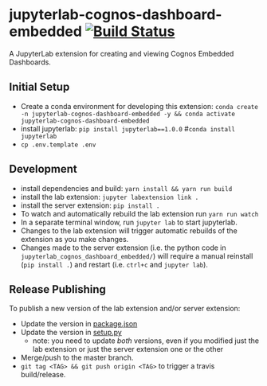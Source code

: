 # jupyterlab-cognos-dashboard-embedded [![Build Status](https://travis.ibm.com/cognitive-class-labs/jupyterlab-cognos-dashboard-embedded.svg?token=xeywPRUyHm9VWQkDxLoo&branch=master)](https://travis.ibm.com/cognitive-class-labs/jupyterlab-cognos-dashboard-embedded)

A JupyterLab extension for creating and viewing Cognos Embedded Dashboards.

## Initial Setup

- Create a conda environment for developing this extension: `conda create -n jupyterlab-cognos-dashboard-embedded -y && conda activate jupyterlab-cognos-dashboard-embedded`
- install jupyterlab: `pip install jupyterlab==1.0.0` #`conda install jupyterlab`
- `cp .env.template .env`

## Development

- install dependencies and build: `yarn install && yarn run build`
- install the lab extension: `jupyter labextension link .`
- install the server extension: `pip install .`
- To watch and automatically rebuild the lab extension run `yarn run watch`
- In a separate terminal window, run `jupyter lab` to start jupyterlab.
- Changes to the lab extension will trigger automatic rebuilds of the extension as you make changes.
- Changes made to the server extension (i.e. the python code in `jupyterlab_cognos_dashboard_embedded/`) will require a manual reinstall (`pip install .`) and restart (i.e. `ctrl+c` and `jupyter lab`).

## Release Publishing

To publish a new version of the lab extension and/or server extension:

- Update the version in [package.json](package.json)
- Update the version in [setup.py](setup.py)
  - note: you need to update _both_ versions, even if you modified just the lab extension or just the server extension one or the other
- Merge/push to the master branch.
- `git tag <TAG> && git push origin <TAG>` to trigger a travis build/release.
